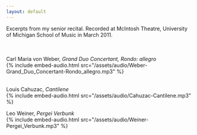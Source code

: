 ```yaml
---
layout: default
---
```

Excerpts from my senior recital. Recorded at McIntosh Theatre, 
University of Michigan School of Music in March 2011.    
<br /> <br />

<!-- <audio controls> -->
<!--   <source src="{% link /assets/audio/Weber-Grand_Duo_Concertant-Rondo_allegro.mp3 %}" type="audio/mpeg"> -->
<!--   <!-1- <source src="{% link /assets/audio/Cahuzac-Cantilene.m4a %}" type="audio/mp4"> -1-> -->
<!--   <!-1- <source src="{% link /assets/audio/Weiner-Pergei_Verbunk.m4a %}" type="audio/mp4"> -1-> -->
<!-- </audio> -->

Carl Maria von Weber, *Grand Duo Concertant, Rondo: allegro*  
{% include embed-audio.html src="/assets/audio/Weber-Grand_Duo_Concertant-Rondo_allegro.mp3" %}  
<br/>

Louis Cahuzac, *Cantilene*  
{% include embed-audio.html src="/assets/audio/Cahuzac-Cantilene.mp3" %}
<br/>

Leo Weiner, *Pergei Verbunk*  
{% include embed-audio.html src="/assets/audio/Weiner-Pergei_Verbunk.mp3" %}

